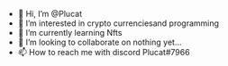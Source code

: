 - 👋 Hi, I’m @Plucat
- 👀 I’m interested in crypto currenciesand programming
- 🌱 I’m currently learning Nfts
- 💞️ I’m looking to collaborate on nothing yet...
- 📫 How to reach me with discord Plucat#7966

<!---
Plucat/Plucat is a ✨ special ✨ repository because its `README.md` (this file) appears on your GitHub profile.
You can click the Preview link to take a look at your changes.
--->
